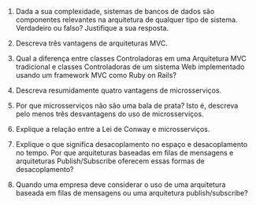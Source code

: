 1. Dada a sua complexidade, sistemas de bancos de dados são componentes relevantes na arquitetura de qualquer tipo de sistema. Verdadeiro ou falso? Justifique a sua resposta.

2. Descreva três vantagens de arquiteturas MVC.

3. Qual a diferença entre classes Controladoras em uma Arquitetura MVC tradicional e classes Controladoras de um sistema Web implementado usando um framework MVC como Ruby on Rails?

4. Descreva resumidamente quatro vantagens de microsserviços.

5. Por que microsserviços não são uma bala de prata? Isto é, descreva pelo menos três desvantagens do uso de microsserviços.

6. Explique a relação entre a Lei de Conway e microsserviços.

7. Explique o que significa desacoplamento no espaço e desacoplamento no tempo. Por que arquiteturas baseadas em filas de mensagens e arquiteturas Publish/Subscribe oferecem essas formas de desacoplamento?

8. Quando uma empresa deve considerar o uso de uma arquitetura baseada em filas de mensagens ou uma arquitetura publish/subscribe?
